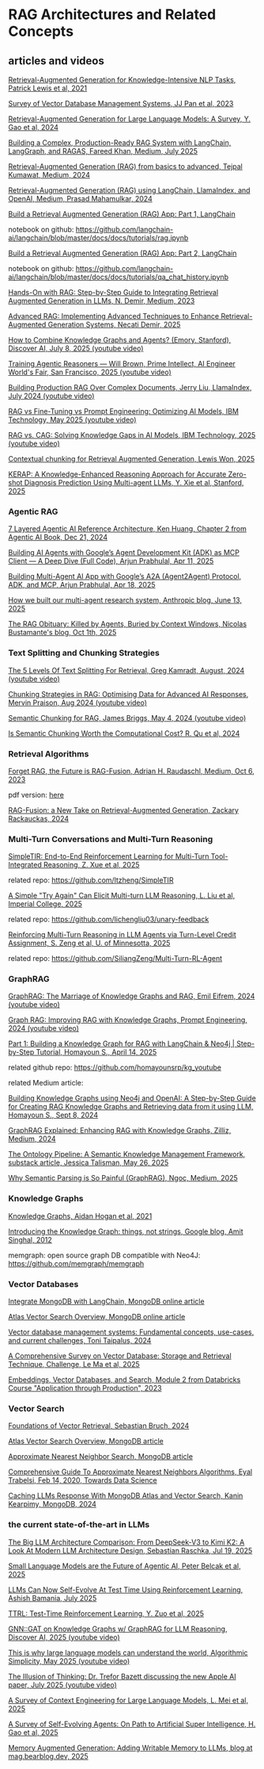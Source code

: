 # RAG Architectures and Related Concepts

## articles and videos

[Retrieval-Augmented Generation for Knowledge-Intensive NLP Tasks, Patrick Lewis et al, 2021](https://github.com/dimitarpg13/rag_architectures_and_concepts/blob/main/articles/Retrieval-Augmented_Generation_for_Knowledge-Intensive_NLP_Tasks_Lewis_2021.pdf)

[Survey of Vector Database Management Systems, JJ Pan et al, 2023](https://github.com/dimitarpg13/rag_architectures_and_concepts/blob/main/articles/Survey_of_Vector_Database_Management_Systems_Pan_2023.pdf)

[Retrieval-Augmented Generation for Large Language Models: A Survey, Y. Gao et al, 2024](https://github.com/dimitarpg13/rag_architectures_and_concepts/blob/main/articles/Retrieval-Augmented_Generation_for_Large_Language_Models-A_Survey_Gao_2024.pdf)

[Building a Complex, Production-Ready RAG System with LangChain, LangGraph, and RAGAS, Fareed Khan, Medium, July 2025](https://levelup.gitconnected.com/building-a-complex-production-ready-rag-system-with-langchain-langgraph-and-ragas-36a66d663c5c)

[Retrieval-Augmented Generation (RAG) from basics to advanced, Tejpal Kumawat, Medium, 2024](https://medium.com/@tejpal.abhyuday/retrieval-augmented-generation-rag-from-basics-to-advanced-a2b068fd576c)

[Retrieval-Augmented Generation (RAG) using LangChain, LlamaIndex, and OpenAI, Medium, Prasad Mahamulkar, 2024](https://pub.towardsai.net/introduction-to-retrieval-augmented-generation-rag-using-langchain-and-lamaindex-bd0047628e2a)

[Build a Retrieval Augmented Generation (RAG) App: Part 1, LangChain](https://python.langchain.com/docs/tutorials/rag/)

notebook on github: https://github.com/langchain-ai/langchain/blob/master/docs/docs/tutorials/rag.ipynb

[Build a Retrieval Augmented Generation (RAG) App: Part 2, LangChain](https://python.langchain.com/docs/tutorials/qa_chat_history/)

notebook on github: https://github.com/langchain-ai/langchain/blob/master/docs/docs/tutorials/qa_chat_history.ipynb

[Hands-On with RAG: Step-by-Step Guide to Integrating Retrieval Augmented Generation in LLMs, N. Demir, Medium, 2023](https://blog.demir.io/hands-on-with-rag-step-by-step-guide-to-integrating-retrieval-augmented-generation-in-llms-ac3cb075ab6f)

[Advanced RAG: Implementing Advanced Techniques to Enhance Retrieval-Augmented Generation Systems, 
Necati Demir, 2025](https://blog.demir.io/advanced-rag-implementing-advanced-techniques-to-enhance-retrieval-augmented-generation-systems-0e07301e46f4)

[How to Combine Knowledge Graphs and Agents? (Emory, Stanford), Discover AI, July 8, 2025 (youtube video)](https://youtu.be/0oDgruiW7Gw?si=kmDlXWVRrGWMYR1f)

[Training Agentic Reasoners — Will Brown, Prime Intellect, AI Engineer World's Fair, San Francisco, 2025 (youtube video)](https://youtu.be/PbHm2qKnu10?si=zc6euwgVQyUSMXjt)

[Building Production RAG Over Complex Documents, Jerry Liu, LlamaIndex, July 2024 (youtube video)](https://youtu.be/dI_TmTW9S4c?si=CCP_Oc1vO7pcbnBp)

[RAG vs Fine-Tuning vs Prompt Engineering: Optimizing AI Models, IBM Technology, May 2025 (youtube video)](https://youtu.be/zYGDpG-pTho?si=9OWRep15XwpXX6AU)

[RAG vs. CAG: Solving Knowledge Gaps in AI Models, IBM Technology, 2025 (youtube video)](https://youtu.be/HdafI0t3sEY?si=9ZE284XsIsekBwR9)

[Contextual chunking for Retrieval Augmented Generation, Lewis Won, 2025](https://dev.to/lewis_won/contextual-chunking-for-retrieval-augmented-generation-3lha)

[KERAP: A Knowledge-Enhanced Reasoning Approach for Accurate Zero-shot Diagnosis Prediction Using Multi-agent LLMs, Y. Xie et al, Stanford, 2025](https://github.com/dimitarpg13/rag_architectures_and_concepts/blob/main/articles/KERAP-A_Knowledge-Enhanced_Reasoning_Approach_for_Accurate_Zero-shot_Diagnosis_Prediction_Using_Multi-agent_LLMs_Xie_2025.pdf)

### Agentic RAG

[7 Layered Agentic AI Reference Architecture, Ken Huang, Chapter 2 from Agentic AI Book, Dec 21, 2024](https://kenhuangus.medium.com/7-layered-agentic-ai-reference-architecture-20276f83b7ee)

[Building AI Agents with Google’s Agent Development Kit (ADK) as MCP Client — A Deep Dive (Full Code), Arjun Prabhulal, Apr 11, 2025](https://medium.com/google-cloud/building-ai-agents-with-googles-agent-development-kit-adk-as-mcp-client-a-deep-dive-full-54d683713afe)

[Building Multi-Agent AI App with Google’s A2A (Agent2Agent) Protocol, ADK, and MCP, Arjun Prabhulal, Apr 18, 2025](https://medium.com/ai-cloud-lab/building-multi-agent-ai-app-with-googles-a2a-agent2agent-protocol-adk-and-mcp-a-deep-a94de2237200)

[How we built our multi-agent research system, Anthropic blog, June 13, 2025](https://www.anthropic.com/engineering/multi-agent-research-system)

[The RAG Obituary: Killed by Agents, Buried by Context Windows, Nicolas Bustamante's blog, Oct 1th, 2025](https://www.nicolasbustamante.com/p/the-rag-obituary-killed-by-agents)

### Text Splitting and Chunking Strategies

[The 5 Levels Of Text Splitting For Retrieval, Greg Kamradt, August, 2024 (youtube video)](https://youtu.be/8OJC21T2SL4?si=wAVfOfdZ9hs0W1Qq)

[Chunking Strategies in RAG: Optimising Data for Advanced AI Responses, Mervin Praison, Aug 2024 (youtube video)](https://www.youtube.com/watch?v=pIGRwMjhMaQ)

[Semantic Chunking for RAG, James Briggs, May 4, 2024 (youtube video)](https://www.youtube.com/watch?v=TcRRfcbsApw)

[Is Semantic Chunking Worth the Computational Cost? R. Qu et al, 2024](https://github.com/dimitarpg13/rag_architectures_and_concepts/blob/main/articles/chunking/Is_Semantic_Chunking_Worth_the_Computational_Cost_Qu_2024.pdf)

### Retrieval Algorithms

[Forget RAG, the Future is RAG-Fusion, Adrian H. Raudaschl, Medium, Oct 6, 2023](https://medium.com/data-science/forget-rag-the-future-is-rag-fusion-1147298d8ad1)

  pdf version: [here](https://github.com/dimitarpg13/rag_architectures_and_concepts/blob/main/articles/vector_retrieval/Forget_RAG_the_Future_is_RAG-Fusion_by_Adrian_Raudaschl_TDS_2023.pdf)

[RAG-Fusion: a New Take on Retrieval-Augmented Generation, Zackary Rackauckas, 2024](https://github.com/dimitarpg13/rag_architectures_and_concepts/blob/main/articles/vector_retrieval/RAG-Fusion-a_New_Take_on_Retrieval-Augmented_Generation_Rackauskas_2024.pdf)


### Multi-Turn Conversations and Multi-Turn Reasoning

[SimpleTIR: End-to-End Reinforcement Learning for Multi-Turn Tool-Integrated Reasoning, Z. Xue et al, 2025](https://github.com/dimitarpg13/rag_architectures_and_concepts/blob/main/articles/multi-turn_reasoning/SimpleTIR-End-to-End_Reinforcement_Learning_for_Multi-Turn_Tool-Integrated_Reasoning_Xue_2025.pdf)

related repo: https://github.com/ltzheng/SimpleTIR

[A Simple "Try Again" Can Elicit Multi-turn LLM Reasoning, L. Liu et al, Imperial College, 2025](https://github.com/dimitarpg13/rag_architectures_and_concepts/blob/main/articles/multi-turn_reasoning/A_Simple_Try_Again_Can_Elicit_Multi-Turn_LLM_Reasoning_Liu_2025.pdf)

related repo: https://github.com/lichengliu03/unary-feedback

[Reinforcing Multi-Turn Reasoning in LLM Agents via Turn-Level Credit Assignment, S. Zeng et al, U. of Minnesotta, 2025](https://github.com/dimitarpg13/rag_architectures_and_concepts/blob/main/articles/multi-turn_reasoning/Reinforcing_Multi-Turn_Reasoning_in_LLM_Agents_via_Turn-Level_Credit_Assignment_Zheng_2025.pdf)

related repo: https://github.com/SiliangZeng/Multi-Turn-RL-Agent

### GraphRAG

[GraphRAG: The Marriage of Knowledge Graphs and RAG, Emil Eifrem, 2024 (youtube video)](https://youtu.be/knDDGYHnnSI?si=QDn6UlVb4A6mmncg)

[Graph RAG: Improving RAG with Knowledge Graphs, Prompt Engineering, 2024 (youtube video)](https://youtu.be/vX3A96_F3FU?si=KgyS_P_L1d1IEFEK)

[Part 1: Building a Knowledge Graph for RAG with LangChain & Neo4j | Step-by-Step Tutorial, Homayoun S., April 14, 2025](https://youtu.be/2ZIyq3LmUB0?si=MfDzt8i7ab3z1HAi)

related github repo: https://github.com/homayounsrp/kg_youtube

related Medium article:

[Building Knowledge Graphs using Neo4j and OpenAI: A Step-by-Step Guide for Creating RAG Knowledge Graphs and Retrieving data from it using LLM, Homayoun S., Sept 8, 2024](https://homayounsrp.medium.com/building-a-knowledge-graph-for-rag-using-neo4j-e69d3441d843)

[GraphRAG Explained: Enhancing RAG with Knowledge Graphs, Zilliz, Medium, 2024](https://medium.com/@zilliz_learn/graphrag-explained-enhancing-rag-with-knowledge-graphs-3312065f99e1)

[The Ontology Pipeline: A Semantic Knowledge Management Framework, substack article, Jessica Talisman, May 26, 2025](https://substack.com/home/post/p-164506870)

[Why Semantic Parsing is So Painful (GraphRAG), Ngoc, Medium, 2025](https://jupyter2607.medium.com/why-semantic-parsing-is-so-painful-my-graphrag-journey-47b636c698d3)

### Knowledge Graphs

[Knowledge Graphs, Aidan Hogan et al, 2021](https://github.com/dimitarpg13/rag_architectures_and_concepts/blob/main/articles/knowledge_graphs/KnowledgeGraphs_Hogan_2021.pdf)

[Introducing the Knowledge Graph: things, not strings, Google blog, Amit Singhal, 2012](https://blog.google/products/search/introducing-knowledge-graph-things-not/)

memgraph: open source graph DB compatible with Neo4J: https://github.com/memgraph/memgraph

### Vector Databases

[Integrate MongoDB with LangChain, MongoDB online article](https://www.mongodb.com/docs/atlas/ai-integrations/langchain/)

[Atlas Vector Search Overview, MongoDB online article](https://www.mongodb.com/docs/atlas/atlas-vector-search/vector-search-overview/)

[Vector database management systems: Fundamental concepts, use-cases, and current challenges, Toni Taipalus, 2024](https://github.com/dimitarpg13/rag_architectures_and_concepts/blob/main/articles/vector_db/Vector_database_management_systems-Fundamental_concepts_use-cases_and_current_challenges_Taipalus_2024.pdf)

[A Comprehensive Survey on Vector Database: Storage and Retrieval Technique, Challenge, Le Ma et al, 2025](https://github.com/dimitarpg13/rag_architectures_and_concepts/blob/main/articles/vector_db/A_Comprehensive_Survey_on_Vector_Database-Storage_and_Retrieval_Technique_Challenge_Ma_2025.pdf)

[Embeddings, Vector Databases, and Search, Module 2 from Databricks Course "Application through Production", 2023](https://github.com/dimitarpg13/rag_architectures_and_concepts/blob/main/docs/Embeddings_VectorDBs_Search_Module2_Databricks.pdf)

### Vector Search

[Foundations of Vector Retrieval, Sebastian Bruch, 2024](https://github.com/dimitarpg13/rag_architectures_and_concepts/blob/main/articles/Foundations_of_Vector_Retrieval_Bruch_2024.pdf)

[Atlas Vector Search Overview, MongoDB article](https://www.mongodb.com/docs/atlas/atlas-vector-search/vector-search-overview/)

[Approximate Nearest Neighbor Search, MongoDB article](https://www.mongodb.com/resources/basics/ann-search)

[Comprehensive Guide To Approximate Nearest Neighbors Algorithms, Eyal Trabelsi, Feb 14, 2020, Towards Data Science](https://towardsdatascience.com/comprehensive-guide-to-approximate-nearest-neighbors-algorithms-8b94f057d6b6/)

[Caching LLMs Response With MongoDB Atlas and Vector Search, Kanin Kearpimy, MongoDB, 2024](https://www.mongodb.com/developer/products/atlas/llm_caching_with_mongodb/)


### the current state-of-the-art in LLMs

[The Big LLM Architecture Comparison: From DeepSeek-V3 to Kimi K2: A Look At Modern LLM Architecture Design, Sebastian Raschka, Jul 19, 2025](https://sebastianraschka.com/blog/2025/the-big-llm-architecture-comparison.html)

[Small Language Models are the Future of Agentic AI, Peter Belcak et al, 2025](https://github.com/dimitarpg13/rag_architectures_and_concepts/blob/main/articles/Small_Language_Models_are_the_Future_of_Agentic_AI_Belcak_2025.pdf)

[LLMs Can Now Self-Evolve At Test Time Using Reinforcement Learning, Ashish Bamania, July 2025](https://ai.gopubby.com/llms-can-now-self-evolve-at-test-time-using-reinforcement-learning-e769ee6d3f86)

[TTRL: Test-Time Reinforcement Learning, Y. Zuo et al, 2025](https://github.com/dimitarpg13/rag_architectures_and_concepts/blob/main/articles/TTRL-Test-Time_Reinforcement_Learning_Zuo_2025.pdf)

[GNN::GAT on Knowledge Graphs w/ GraphRAG for LLM Reasoning, Discover AI, 2025 (youtube video)](https://youtu.be/KH_xn8yycDc?si=jR_ycJGQ3hHCdfZj)

[This is why large language models can understand the world, Algorithmic Simplicity, May 2025 (youtube video)](https://youtu.be/UKcWu1l_UNw?si=EdXAM3CfdAeSB8CB)

[The Illusion of Thinking:  Dr. Trefor Bazett discussing the new Apple AI paper, July 2025 (youtube video)](https://youtu.be/H3YvlRBEx1I?si=eT4jgIQ9Zw397Ze4)

[A Survey of Context Engineering for Large Language Models, L. Mei et al, 2025](https://github.com/dimitarpg13/rag_architectures_and_concepts/blob/main/articles/context_engineering/A_Survey_of_Context_Engineering_for_Large_Language_Models_Mei_2025.pdf)

[A Survey of Self-Evolving Agents: On Path to Artificial Super Intelligence, H. Gao et al, 2025](https://github.com/dimitarpg13/rag_architectures_and_concepts/blob/main/articles/A_Survey_of_Self-Evolving_Agents-On_Path_to_Artificial_Super_Intelligence_Gao_2025.pdf)

[Memory Augmented Generation: Adding Writable Memory to LLMs, blog at mag.bearblog.dev, 2025](https://mag.bearblog.dev/memory-augmented-generation-adding-writable-memory-to-llms/)
